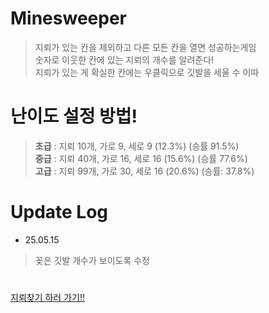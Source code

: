 # Minesweeper

> 지뢰가 있는 칸을 제외하고 다른 모든 칸을 열면 성공하는게임<br/>
숫자로 이웃한 칸에 있는 지뢰의 개수를 알려준다!<br/>
지뢰가 있는 게 확실한 칸에는 우클릭으로 깃발을 세울 수 이따

# 난이도 설정 방법!
> **초급** : 지뢰 10개, 가로 9, 세로 9 (12.3%) (승률 91.5%)<br/>
**중급** : 지뢰 40개, 가로 16, 세로 16  (15.6%) (승률 77.6%)<br/>
**고급** : 지뢰 99개, 가로 30, 세로 16 (20.6%) (승률: 37.8%)

# Update Log

- 25.05.15
> 꽂은 깃발 개수가 보이도록 수정

#

[지뢰찾기 하러 가기!!](https://gyuriling.github.io/Minesweeper/)
